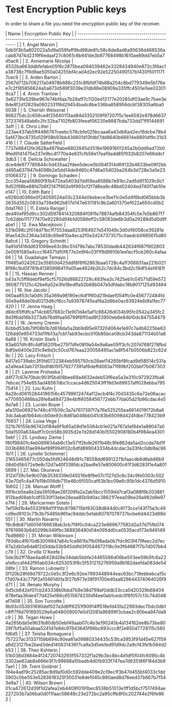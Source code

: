 # Test Encryption Public keys

In order to share a file you need the encryption public key of the receiver.

|      Name             |                    Encryption Public Key                                                               |
| ------------------------------------------------------------------------------------------------------------------------------ |
| 1. Angel Marvin       | 5db5f3b5a602022a5d9a059faff9bd98de81c58c6de8ad6a95636d468536acab87d74d2319f6edaaf27c8061c6b941de3b97768498b1610ae89dd7eb5a7d5ac6 |
| 2. Annemarie Nicolas  | 4532ba663ddbfefabe05f6c2875bea094039462e3328434940e872c3f4ac1a38738c7f9d9ae5050a04255bf4cad4d2ec92e52250490f37b1430f50111717cec9 |
| 3. Arden Barton       | 2567d712b709217a04978b686c231c8fbfdf74b88a204c8bd779349e5b176ee7c2f185856624a0a673d569f3039e31db88e08909a335ffc4501e0ee033019ca7 |
| 4. Arron Trantow      | 3e6273fe539be967e74bf4aa7b28aff7c1120ed12177e20265df03ae9c7bee3e8de8f2d12829a0802331f8d29454badc8be336ba858956dcbf38305a6ba00038 |
| 5. Cherish Weissnat   | 868275dc2c656ce4f25640113ad84d3352109f97207f5c1ee6592e978d6637372374548ab6c2fc32ba7102fb803feeaf06230e8887bda733dd71f91446913a1f |
| 6. Chris Littel       | 223ae437ab5ff4486787ceebc578cbfe025bcaaa6a43db6ad2ecf8dcbe78b45af473bc8735d129f08b93bb436601d13fdbf7dd8640b66614e8891df9c31d3416 |
| 7. Claude Satterfield | 7737e88412fe3628a4979abe8802845d3518e19691601245a2b0dd9ad72b09fed9141475e237e9bc4f770e4e831cfb56e17eaf9add85f932b8207e66ddcf3db3 |
| 8. Delicia Schowalter | dce4de977785844c5d435aa2fdee5dece0b084f314d69132b4633be09f2bbd495a637947b4098b2e5dd14de9460c47d6a05402ba264b3d728e3a5e2301068372 |
| 9. Domingo Schaden    | 2cc354aea56860f81b472ea5403d7dd59ea8588b7e81bc2ad5d911029c8c19d52f98be88fd7b6f2147f902e9f993cf2f7d8ea9c48bd02404ed740f7ab10ee147 |
| 10. Edith Batz        | e9260d0366e0f24059524a03c2344e0bebece3be11c0e5d4f6bd065bbb3b2635d352c0833a739e962b817d147e631191c9b2a601370ef622a650cd0b20da1760 |
| 11. Estela Rangel     | ded40ef95d9cc302d5978414320884f091fe78874afb84354fc5e7e5b867f77c62dbb111777470e92280d94b1d0588eff2c58083de8b3d0a29288d5d0d9fabe1 |
| 12. Ewa Macejkovic    | 531b098c2f014d71bc1f7553daa8253f84927e541049c3d0d16058ce39281e9fae542b2364a3458c69e810a4eca2f0e2d247373575c0aedcb0685615d808afcd |
| 13. Gregory Schmitt   | 0a91d1416dd631099ee63c9bc51d79b7abc78530dadb442634f687f9028032e0091580a4ccc164571df0f677e2e9f4c03f1f9d9910b1ee1ecf5cb260c4afaa66 |
| 14. Guadalupe Tamayo  | 11f485a0242622e35850d425ddf8f8f62863baa0728c4a1f306831aa221b0218f98c1b45f781b41385998411fa05ae4624b2b2c7dc84c3bd2c19df54ef4181f6 |
| 15. Hassan Renner     | b43a7c5ff8debf9ef5cf57026d98822729c493fea3c7425eb1c04571d59e5723608775125c42be6a52e3fe18edffa02b68b047a5dfdabc18b6017125d93464ec |
| 16. Ilse Jacobi       | 060aa853c1a0dfc35a369a98190ec6df1f60d219daef054ffc0e456772484fd00e9a46de0bd0213d6cf6cc7a93978745eaf6a2d9be0ac63924e6dfa1fec77420 |
| 17. Jenna Haag        | d8dc65ffdfca714cb657683c11e901d4e5af1c88426d034b95fc0542a345fc28d3f6dd16b3273db76d9faa56789f6ff0ad9f23950eb6e84b10dc847554479672 |
| 18. Jeremy Cremin     | 6cbbd53db79f08b1b7d618da5a2bb9d95e973204064e1e97c7a4b8225be63126dd0e954733d11fb13a7cbf7ab93ecbc010b85bce08cb343da871134b51a86a68 |
| 19. Kristin Stark     | 83a607dfc8fc4df5620fbe275f7dfe08f9a54e9a8ae05ff3cfc207d768f278fbd8df0e6400e201c9e9d3c50cd767eaa220056495ac1a8f547b0506b822c62d9c |
| 20. Lacy Fritsch      | 8417a5739abc3f0fd0722384eb595750cb28aef14265bf8fcad9d58514c531aa2a9ea43ab72f3bdfdb15f579277391af6deffd083a71f89bf202bbf7b0673038 |
| 21. Laverne Prohaska  | d4f77c67e70bdc903f5bd08bee69a4632edeb53f6ea5a3e310c972923fba67ebcec754e653ad48567dbc1ccaca4d625043ff19d3e89937aff028ebba79575414 |
| 22. Lou Kuhn          | 8a29cd06152844186156c45799612474af12ecb4f4c70d3435c6a72e06acace770950466ba26fe8a884729e4bff4058456772ebb77da05d21b96cdac4e59a7a6 |
| 23. Lucien Boyer      | afa310e06921e746c411509c3a7a7617397f7a76e525255ea6614019f72b8a63dc3abab1b64dccb0de93c8d81a048bb041c83b65098d424fdbe778423b976837 |
| 24. Luisa Vega        | 021b76155b96742d184e8f1b65a08d1e5064cb1e021a767a1af84e1a89047a05da1500a634adf7c0cb58b3935d2e7d28d140b15502908180b4f984ea43015ebf |
| 25. Lyndsey Zieme     | f80f98401c4eb089834ab6c13e571f2bde2611b48c9fe882da5ad2ccda74d1f003b68631ae994ef89f994f02c6dfd899043334b4dcdac3a33f4c0db9ac961b11 |
| 26. Lynelle Schimmel  | 21653465677c050da5fd924648d91c78558dd69912211b1aacdb6d8eb86b908d0d5b572e9e8c12d7a40f338fdca2badfe57e800600c61f3d6283f1e4a8015699 |
| 27. Mac Okuneva       | 312d739c5e9b07db3536339e049216e8f9e07c1127d3c6c34c9fe0303c50263e70d1c4a47b19b006db715e46c6f550caf63b1bc09e6c95b1dc4376d59101b602 |
| 28. Manual Wolff      | 991bcb5ea6e2da39108ae26f209fa2a2ab5bcc1559dd7caf3a088f6b203881912bad08ab1cdf5530f13ebe28eaa85b9d0ac38621f7eea09be26a982d9e97e7f4 |
| 29. Maricarmen Sotelo | 7ef59d1b4e5533f69d11f1fdc8798715bf83038d844d0c6f73cce143f75e3c49cd9ed9103c71b3b75485b96fac9dddc5efab80797079727bcbe6d4423d88d551 |
| 30. Martín Navarro    | 19c8db871d0056166638ab3cb7f8f0c04ca223e669677592d2a37d75fb07497619983b640299b349fbc368936480d14e095dd0ca0535acd173e9461497bd9860 |
| 31. Mirian Wilkinson  | 793dbc4f670d63009947a64c1ce661fa7fb0f8ada0b7fdc903f479feec2d7ec67a2db0a6da6f2d3dda33b945ddfd3f0544672118c0e3f64687f7b7d007bb4c79 |
| 32. Orville O'Keefe   | 5de3b2ff78ae4ad6428d28e34dab5bbfe24465586d06be503ee59b5fc6a22a1e6ccaf442f95ab034c6253053f8c5f531215276959a9b182daefda083de5408fe |
| 33. Ramon Lubowitz    | 5f120b28fd9d79722c0e5c3f2e6c92ee7993448944eac63bc719ebbebca15cf7d07e43c779f2a10461d0fa3f27b977e38f91700ed0aa829644374064026f9d71 |
| 34. Renato Murphy     | 0d5cb642ef07cb243338b0bbd7b9e38d799af0ddb33cca0d20329b68404878efaa36ded77d425e166c6515674230df4ee0ab1cedc0f6f057c13c74d048af7d08 |
| 35. Son Turcotte      | 8b93c053931690def027a3d6ff6251f90914ff518efd43fa22993dec70dc0db1c8ff7f9d791693529e6a648009007e0d12081a96899f3cbae2c80bea947da9c9 |
| 36. Tegan Howe        | 4a265bda5e9631b80db50ebf49aab07c4b3e190245b4a134162ee8b73be8029f7bf5a50abaa5241d7e8dc97843645f66bc693ccc8f2e850d7728115c580fd6d5 |
| 37. Teisha Romaguera  | 757227ac31337159b694c90ea61a09880334435c53fca3953f91d45e627f59a8d23127be2bed3ded140631436f7ca9a3d5ebfed91d9dc2a9cf43fe1b584d2b53 |
| 38. Theo Kshlerin     | 51b038d3684e4f24720743293f557332f1a29b3bc8bc4d1df5f04fc6095c4b3302ae62ab8a666e3f7c99688a15badb4d0fb933f747ea7d635186f184d3b97ae1 |
| 39. Trent Goldner     | 194e4ad19c25285ac8d9af0d0c592dde409e2c19ec1f3b47d455bf4033c1dd5902c0be553e5283618325f30031e8de1045c880aed8d76eed37b667b7f543e9a7 |
| 40. Wilson Brown      | 01ca472612d39f1d2afea2eb4409f0191bec8536b51013e1ff1d5bcf7517494ae227203b7a06ba0d011faac58848c23e272bc2a95cffb8f0c202744e2f6fe862 |